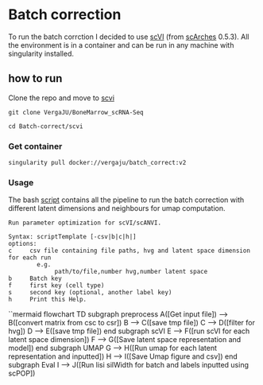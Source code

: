 # Batch correction

To run the batch corrction I decided to use [scVI](https://github.com/scverse/scvi-tools) (from [scArches](https://github.com/theislab/scarches) 0.5.3). All the environment is in a container and can be run in any machine with singularity installed.

## how to run

Clone the repo and move to [scvi](./scvi)

```
git clone VergaJU/BoneMarrow_scRNA-Seq

cd Batch-correct/scvi
```

### Get container

```
singularity pull docker://vergaju/batch_correct:v2
```

### Usage

The bash [script](./scvi/run_scvi.sh) contains all the pipeline to run the batch correction with different latent dimensions and neighbours for umap computation.

```
Run parameter optimization for scVI/scANVI.

Syntax: scriptTemplate [-csv|b|c|h|]
options:
c     csv file containing file paths, hvg and latent space dimension for each run
        e.g.
             path/to/file,number hvg,number latent space
b     Batch key
f     first key (cell type)
s     second key (optional, another label key)
h     Print this Help.
```

``mermaid
    flowchart TD
      subgraph preprocess
      A([Get input file]) --> B([convert matrix from csc to csr])
      B --> C([save tmp file])
      C --> D([filter for hvg])
      D --> E([save tmp file])
      end
      subgraph scVI
      E --> F([run scVI for each latent space dimension])
      F --> G([Save latent space representation and model])
      end
      subgraph UMAP
      G --> H([Run umap for each latent representation and inputted])
      H --> I([Save Umap figure and csv])
      end
      subgraph Eval
      I --> J([Run lisi silWidth for batch and labels inputted using scPOP])

```